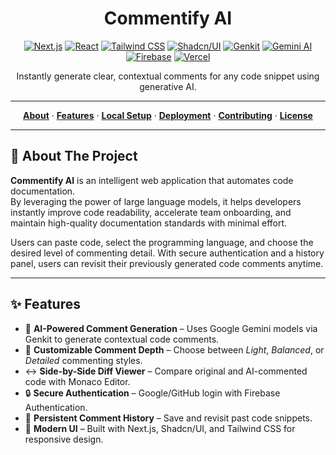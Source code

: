 <div align="center">

# Commentify AI

<p align="center">
<a href="https://nextjs.org" target="_blank"><img src="https://img.shields.io/badge/Next.js-000000?style=for-the-badge&logo=nextdotjs&logoColor=white" alt="Next.js"></a>
<a href="https://react.dev" target="_blank"><img src="https://img.shields.io/badge/React-20232A?style=for-the-badge&logo=react&logoColor=61DAFB" alt="React"></a>
<a href="https://tailwindcss.com/" target="_blank"><img src="https://img.shields.io/badge/Tailwind_CSS-38B2AC?style=for-the-badge&logo=tailwind-css&logoColor=white" alt="Tailwind CSS"></a>
<a href="https://ui.shadcn.com/" target="_blank"><img src="https://img.shields.io/badge/shadcn/ui-000000?style=for-the-badge&logo=shadcnui&logoColor=white" alt="Shadcn/UI"></a>
<a href="https://firebase.google.com/docs/genkit" target="_blank"><img src="https://img.shields.io/badge/Genkit-4285F4?style=for-the-badge&logo=google&logoColor=white" alt="Genkit"></a>
<a href="https://deepmind.google/technologies/gemini/" target="_blank"><img src="https://img.shields.io/badge/Gemini_AI-8E44AD?style=for-the-badge&logo=google-gemini&logoColor=white" alt="Gemini AI"></a>
<a href="https://firebase.google.com/" target="_blank"><img src="https://img.shields.io/badge/Firebase-FFCA28?style=for-the-badge&logo=firebase&logoColor=black" alt="Firebase"></a>
<a href="https://vercel.com/" target="_blank"><img src="https://img.shields.io/badge/Vercel-000000?style=for-the-badge&logo=vercel&logoColor=white" alt="Vercel"></a>
</p>

Instantly generate clear, contextual comments for any code snippet using generative AI.

---

<p align="center">
<a href="#-about-the-project"><strong>About</strong></a> ·
<a href="#-features"><strong>Features</strong></a> ·
<a href="#-getting-started"><strong>Local Setup</strong></a> ·
<a href="#-deployment"><strong>Deployment</strong></a> ·
<a href="#-contributing"><strong>Contributing</strong></a> ·
<a href="#-license"><strong>License</strong></a>
</p>

</div>

---

## 📝 About The Project

**Commentify AI** is an intelligent web application that automates code documentation.  
By leveraging the power of large language models, it helps developers instantly improve code readability, accelerate team onboarding, and maintain high-quality documentation standards with minimal effort.

Users can paste code, select the programming language, and choose the desired level of commenting detail. With secure authentication and a history panel, users can revisit their previously generated code comments anytime.

---

## ✨ Features

- 🤖 **AI-Powered Comment Generation** – Uses Google Gemini models via Genkit to generate contextual code comments.  
- 🎨 **Customizable Comment Depth** – Choose between *Light*, *Balanced*, or *Detailed* commenting styles.  
- ↔️ **Side-by-Side Diff Viewer** – Compare original and AI-commented code with Monaco Editor.  
- 🔒 **Secure Authentication** – Google/GitHub login with Firebase Authentication.  
- 📜 **Persistent Comment History** – Save and revisit past code snippets.  
- 🚀 **Modern UI** – Built with Next.js, Shadcn/UI, and Tailwind CSS for responsive design.  
